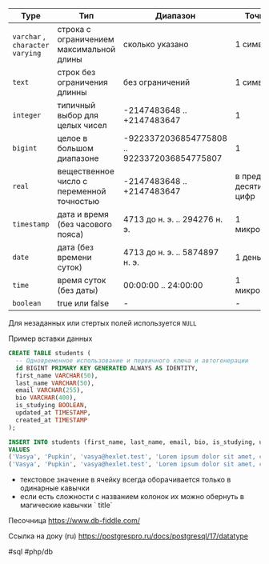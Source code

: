 
| Type                            | Тип                                       | Диапазон                                    | Точность                     |
| ------------------------------- | ----------------------------------------- | ------------------------------------------- | ---------------------------- |
| `varchar` , `character varying` | строка с ограничением максимальной длины  | сколько указано                             | 1 символ                     |
| `text`                          | строк без ограничения длинны              | без ограничений                             | 1 символ                     |
| `integer`                       | типичный выбор для целых чисел            | -2147483648 .. +2147483647                  | 1                            |
| `bigint`                        | целое в большом диапазоне                 | -9223372036854775808 .. 9223372036854775807 | 1                            |
| `real`                          | вещественное число с переменной точностью | -2147483648 .. +2147483647                  | в пределах 6 десятичных цифр |
| `timestamp`                     | дата и время (без часового пояса)         | 4713 до н. э.   ..   294276 н. э.           | 1 микросекунда               |
| `date`                          | дата (без времени суток)                  | 4713 до н. э.   ..   5874897 н. э.          | 1 день                       |
| `time`                          | время суток (без даты)                    | 00:00:00 ..  24:00:00                       | 1 микросекунда               |
| `boolean`                       | true или false                            | -                                           | -                            |
Для незаданных или стертых полей используется `NULL`

Пример вставки данных
```sql
CREATE TABLE students (
  -- Одновременное использование и первичного ключа и автогенерации
  id BIGINT PRIMARY KEY GENERATED ALWAYS AS IDENTITY,
  first_name VARCHAR(50), 
  last_name VARCHAR(50), 
  email VARCHAR(255), 
  bio VARCHAR(400), 
  is_studying BOOLEAN, 
  updated_at TIMESTAMP, 
  created_at TIMESTAMP
);

INSERT INTO students (first_name, last_name, email, bio, is_studying, updated_at, created_at)
VALUES 
('Vasya', 'Pupkin', 'vasya@hexlet.test', 'Lorem ipsum dolor sit amet, consectetur adipiscing elit. Morbi iaculis massa ut neque gravida pellentesque.', TRUE, '2024-01-01', '2024-01-01'),
('Vasya', 'Pupkin', 'vasya@hexlet.test', 'Lorem ipsum dolor sit amet, consectetur adipiscing elit. Morbi iaculis massa ut neque gravida pellentesque.', TRUE, '2024-01-01', '2024-01-01')
```

- текстовое значение в ячейку всегда оборачивается только в одинарные кавычки
- если есть сложности с названием колонок их можно обернуть в магические кавычки     \` title\` 

Песочница https://www.db-fiddle.com/

Ссылка на доку (ru)  https://postgrespro.ru/docs/postgresql/17/datatype

#sql #php/db